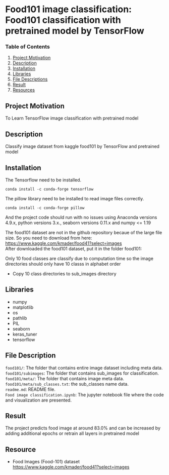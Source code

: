 # Food101 image classification: Food101 classification with pretrained model by TensorFlow
### Table of Contents 
1. [Project Motivation](#Project-Motivation)
2. [Description](#Description)
3. [Installation](#Installation)
4. [Libraries](#Libraries)
5. [File Descriptions](#File-Descriptions)
6. [Result](#Result)
7. [Resources](#Resources)

## Project Motivation
To Learn TensorFlow image classification with pretrained model

## Description
Classify image dataset from kaggle food101 by TensorFlow and pretrained model

## Installation

The Tensorflow need to be installed.

```conda install -c conda-forge tensorflow```

The pillow library need to be installed to read image files correctly.

```conda install -c conda-forge pillow``` 

And the project code should run with no issues using Anaconda versions 4.9.x, python versions 3.x., seaborn versions 0.11.x and numpy <= 1.19 </br>

The food101 dataset are not in the github repository becaue of the large file size. So you need to download from here:
https://www.kaggle.com/kmader/food41?select=images </br>
After downloaded the food101 dataset, put it in the folder food101: </br>

Only 10 food classes are classify due to computation time so the image directories should only have 10 classs in alphabet order </br>
- Copy 10 class directories to sub_images directory

## Libraries
* numpy
* matplotlib
* os
* pathlib
* PIL
* seaborn
* keras_tuner
* tensorflow

## File Description
```food101/```: The folder that contains entire image dataset including meta data. <br/>
```food101/subimages```: The folder that contains sub_images for classification. <br/>
```food101/meta/```: The folder that contains image meta data. <br/>
```food101/meta/sub_classes.txt```: the sub_classes name data. <br/>
```readme.md```: README file. <br/>
```Food image classification.ipynb```: The jupyter notebook file where the code and visualization are presented. <br/>

## Result

The project predicts food image at around 83.0% and can be increased by adding additional epochs or retrain all layers in pretrained model <br/>

## Resource
* Food Images (Food-101) dataset <br/>
https://www.kaggle.com/kmader/food41?select=images
